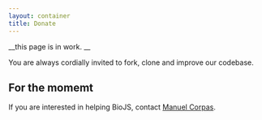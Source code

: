 ```yaml
---
layout: container
title: Donate
---
```


__this page is in work. __

You are always cordially invited to fork, clone and improve our codebase.

For the momemt
---------------

If you are interested in helping BioJS, contact [Manuel Corpas](http://www.tgac.ac.uk/bioinformatics/datavisualisation/manuel-corpas/).
